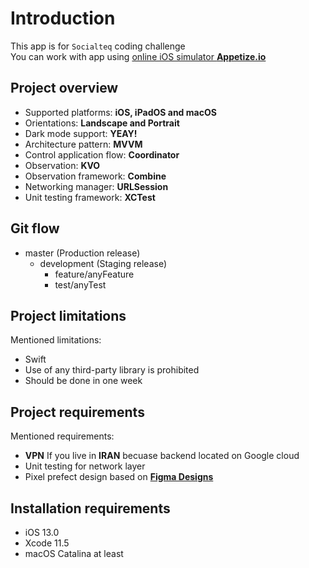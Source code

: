 
# Introduction
This app is for `Socialteq` coding challenge  
You can work with app using [online iOS simulator **Appetize.io**](https://appetize.io/app/t6kqvqubv07ha13dv5npg98wew?device=iphone11promax&scale=75&orientation=portrait&osVersion=13.3)

## Project overview
- Supported platforms: **iOS, iPadOS and macOS**
- Orientations: **Landscape and Portrait**
- Dark mode support: **YEAY!**
- Architecture pattern: **MVVM**
- Control application flow: **Coordinator**
- Observation: **KVO**
- Observation framework: **Combine**
- Networking manager: **URLSession** 
- Unit testing framework: **XCTest** 

## Git flow
- master (Production release)
  - development (Staging release)
    - feature/anyFeature
    - test/anyTest

## Project limitations
Mentioned limitations:  
- Swift
- Use of any third-party library is prohibited
- Should be done in one week

## Project requirements
Mentioned requirements:  
- **VPN** If you live in **IRAN** becuase backend located on Google cloud
- Unit testing for network layer
- Pixel prefect design based on [**Figma Designs**](https://www.figma.com/file/szEuU1bVNZpZWwaUGJRGFY/Assessment?node-id=1%3A250)

## Installation requirements
- iOS 13.0
- Xcode 11.5
- macOS Catalina at least
